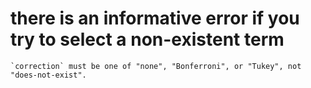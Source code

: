 # there is an informative error if you try to select a non-existent term

    `correction` must be one of "none", "Bonferroni", or "Tukey", not "does-not-exist".

